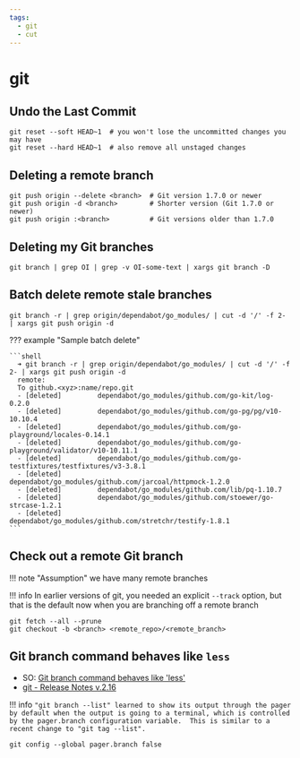 ```yaml
---
tags:
  - git
  - cut
---
```


# git

## Undo the Last Commit

```shell
git reset --soft HEAD~1  # you won't lose the uncommitted changes you may have
git reset --hard HEAD~1  # also remove all unstaged changes
```

## Deleting a remote branch

```shell
git push origin --delete <branch>  # Git version 1.7.0 or newer
git push origin -d <branch>        # Shorter version (Git 1.7.0 or newer)
git push origin :<branch>          # Git versions older than 1.7.0
```

## Deleting my Git branches

```shell
git branch | grep OI | grep -v OI-some-text | xargs git branch -D
```

## Batch delete remote stale branches

```shell
git branch -r | grep origin/dependabot/go_modules/ | cut -d '/' -f 2- | xargs git push origin -d
```

??? example "Sample batch delete"

    ```shell
      ➜ git branch -r | grep origin/dependabot/go_modules/ | cut -d '/' -f 2- | xargs git push origin -d
      remote:
      To github.<xyz>:name/repo.git
      - [deleted]         dependabot/go_modules/github.com/go-kit/log-0.2.0
      - [deleted]         dependabot/go_modules/github.com/go-pg/pg/v10-10.10.4
      - [deleted]         dependabot/go_modules/github.com/go-playground/locales-0.14.1
      - [deleted]         dependabot/go_modules/github.com/go-playground/validator/v10-10.11.1
      - [deleted]         dependabot/go_modules/github.com/go-testfixtures/testfixtures/v3-3.8.1
      - [deleted]         dependabot/go_modules/github.com/jarcoal/httpmock-1.2.0
      - [deleted]         dependabot/go_modules/github.com/lib/pq-1.10.7
      - [deleted]         dependabot/go_modules/github.com/stoewer/go-strcase-1.2.1
      - [deleted]         dependabot/go_modules/github.com/stretchr/testify-1.8.1
    ```

## Check out a remote Git branch

!!! note "Assumption"
    we have many remote branches

!!! info
    In earlier versions of git, you needed an explicit `--track` option, but that is the default now when you are branching off a remote branch

```shell
git fetch --all --prune
git checkout -b <branch> <remote_repo>/<remote_branch>
```

## Git branch command behaves like `less`

- SO: [Git branch command behaves like 'less'](https://stackoverflow.com/questions/48341920/git-branch-command-behaves-like-less)
- [git - Release Notes v.2.16](https://github.com/git/git/blob/master/Documentation/RelNotes/2.16.0.txt#L85)

!!! info
    ```
    "git branch --list" learned to show its output through the pager by
    default when the output is going to a terminal, which is controlled
    by the pager.branch configuration variable.  This is similar to a
    recent change to "git tag --list".
    ```

```shell
git config --global pager.branch false
```
